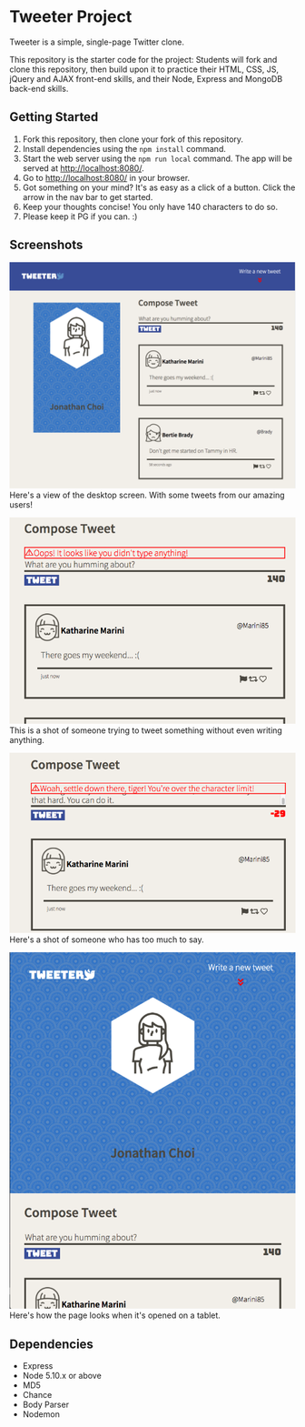 # Tweeter Project

Tweeter is a simple, single-page Twitter clone.

This repository is the starter code for the project: Students will fork and clone this repository, then build upon it to practice their HTML, CSS, JS, jQuery and AJAX front-end skills, and their Node, Express and MongoDB back-end skills.

## Getting Started

1. Fork this repository, then clone your fork of this repository.
2. Install dependencies using the `npm install` command.
3. Start the web server using the `npm run local` command. The app will be served at <http://localhost:8080/>.
4. Go to <http://localhost:8080/> in your browser.
5. Got something on your mind? It's as easy as a click of a button. Click the arrow in the nav bar to get started.
6. Keep your thoughts concise! You only have 140 characters to do so. 
7. Please keep it PG if you can. :)

## Screenshots

!['A view of the desktop screen with some amazing tweets!'](https://github.com/jon-choi/tweeter/blob/bb29494bd9b7604c4e2c96bc965c2f775adcdc84/docs/Desktop-View.png)
    Here's a view of the desktop screen. With some tweets from our amazing users!

!['A shot of someone trying to submit a tweet without typing anything.'](https://github.com/jon-choi/tweeter/blob/master/docs/Error-Message-No-Text.png?raw=true)
    This is a shot of someone trying to tweet something without even writing anything.

!['A shot of someone going over the character limit.'](https://github.com/jon-choi/tweeter/blob/master/docs/Error-Message-Too-Long.png?raw=true)
    Here's a shot of someone who has too much to say.

!['A shot of how the page looks on a tablet.'](https://github.com/jon-choi/tweeter/blob/master/docs/Tablet-View.png?raw=true)
    Here's how the page looks when it's opened on a tablet.
## Dependencies

- Express
- Node 5.10.x or above
- MD5
- Chance
- Body Parser
- Nodemon
